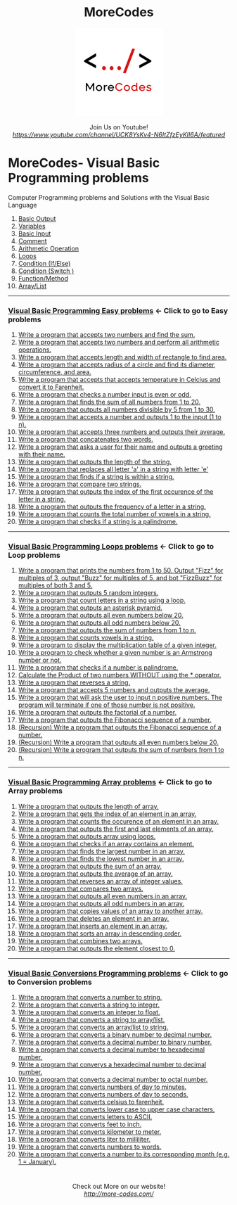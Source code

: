 <h1 align="center">MoreCodes</h1>
<p align="center"> 
  <img src="/morecodescir.png"/>
</p>

<p align="center">
Join Us on Youtube! <br/>
<i><u>https://www.youtube.com/channel/UCK8YsKv4-N6ItZfzEyKlI6A/featured</u></i>
</p>

#

# MoreCodes- Visual Basic Programming problems
Computer Programming problems and Solutions with the Visual Basic Language

1. <a href="https://github.com/ArjunAranetaCodes/MoreCodes-VBNet/blob/master/Basics1.vb" target="_blank">Basic Output</a>
2. <a href="https://github.com/ArjunAranetaCodes/MoreCodes-VBNet/blob/master/Basics2.vb" target="_blank">Variables</a>
3. <a href="https://github.com/ArjunAranetaCodes/MoreCodes-VBNet/blob/master/Basics3.vb" target="_blank">Basic Input</a>
4. <a href="https://github.com/ArjunAranetaCodes/MoreCodes-VBNet/blob/master/Basics4.vb" target="_blank">Comment</a>
5. <a href="https://github.com/ArjunAranetaCodes/MoreCodes-VBNet/blob/master/Basics5.vb" target="_blank">Arithmetic Operation</a>
6. <a href="https://github.com/ArjunAranetaCodes/MoreCodes-VBNet/blob/master/Basics6.vb" target="_blank">Loops</a>
7. <a href="https://github.com/ArjunAranetaCodes/MoreCodes-VBNet/blob/master/Basics7.vb" target="_blank">Condition (If/Else)</a>
8. <a href="https://github.com/ArjunAranetaCodes/MoreCodes-VBNet/blob/master/Basics8.vb" target="_blank">Condition (Switch )</a>
9. <a href="https://github.com/ArjunAranetaCodes/MoreCodes-VBNet/blob/master/Basics9.vb" target="_blank">Function/Method</a>
10. <a href="https://github.com/ArjunAranetaCodes/MoreCodes-VBNet/blob/master/Basics10.vb" target="_blank">Array/List</a>


- - - -
### [Visual Basic Programming Easy problems](problems/) <- Click to go to Easy problems

1. <a href="https://github.com/ArjunAranetaCodes/MoreCodes-VBNet/blob/master/Easy%20Problems/Problem1.vb" target="_blank">Write a program that accepts two numbers and find the sum.</a>
2. <a href="https://github.com/ArjunAranetaCodes/MoreCodes-VBNet/blob/master/Easy%20Problems/Problem2.vb" target="_blank">Write a program that accepts two numbers and perform all arithmetic operations.</a>
3. <a href="https://github.com/ArjunAranetaCodes/MoreCodes-VBNet/blob/master/Easy%20Problems/Problem3.vb" target="_blank">Write a program that accepts length and width of rectangle to find area.</a>
4. <a href="https://github.com/ArjunAranetaCodes/MoreCodes-VBNet/blob/master/Easy%20Problems/Problem4.vb" target="_blank">Write a program that accepts radius of a circle and find its diameter, circumference, and area.</a>
5. <a href="https://github.com/ArjunAranetaCodes/MoreCodes-VBNet/blob/master/Easy%20Problems/Problem5.vb" target="_blank">Write a program that accepts that accepts temperature in Celcius and convert it to Farenheit.</a>
6. <a href="https://github.com/ArjunAranetaCodes/MoreCodes-VBNet/blob/master/Easy%20Problems/Problem6.vb" target="_blank">Write a program that checks a number input is even or odd.</a>
7. <a href="https://github.com/ArjunAranetaCodes/MoreCodes-VBNet/blob/master/Easy%20Problems/Problem7.vb" target="_blank">Write a program that finds the sum of all numbers from 1 to 20.</a>
8. <a href="https://github.com/ArjunAranetaCodes/MoreCodes-VBNet/blob/master/Easy%20Problems/Problem8.vb" target="_blank">Write a program that outputs all numbers divisible by 5 from 1 to 30.</a>
9. <a href="https://github.com/ArjunAranetaCodes/MoreCodes-VBNet/blob/master/Easy%20Problems/Problem9.vb" target="_blank">Write a program that accepts a number and outputs 1 to the input (1 to n).</a>
10. <a href="https://github.com/ArjunAranetaCodes/MoreCodes-VBNet/blob/master/Easy%20Problems/Problem10.vb" target="_blank">Write a program that accepts three numbers and outputs their average.</a>
11. <a href="https://github.com/ArjunAranetaCodes/MoreCodes-VBNet/blob/master/Easy%20Problems/Problem11.vb" target="_blank">Write a program that concatenates two words.</a>
12. <a href="https://github.com/ArjunAranetaCodes/MoreCodes-VBNet/blob/master/Easy%20Problems/Problem12.vb" target="_blank">Write a program that asks a user for their name and outputs a greeting with their name.</a>
13. <a href="https://github.com/ArjunAranetaCodes/MoreCodes-VBNet/blob/master/Easy%20Problems/Problem13.vb" target="_blank">Write a program that outputs the length of the string.</a>
14. <a href="https://github.com/ArjunAranetaCodes/MoreCodes-VBNet/blob/master/Easy%20Problems/Problem14.vb" target="_blank">Write a program that replaces all letter 'a' in a string with letter 'e'</a>
15. <a href="https://github.com/ArjunAranetaCodes/MoreCodes-VBNet/blob/master/Easy%20Problems/Problem15.vb" target="_blank">Write a program that finds if a string is within a string.</a>
16. <a href="https://github.com/ArjunAranetaCodes/MoreCodes-VBNet/blob/master/Easy%20Problems/Problem16.vb" target="_blank">Write a program that compare two strings.</a>
17. <a href="https://github.com/ArjunAranetaCodes/MoreCodes-VBNet/blob/master/Easy%20Problems/Problem17.vb" target="_blank">Write a program that outputs the index of the first occurence of the letter in a string.</a>
18. <a href="https://github.com/ArjunAranetaCodes/MoreCodes-VBNet/blob/master/Easy%20Problems/Problem18.vb" target="_blank">Write a program that outputs the frequency of a letter in a string.</a>
19. <a href="https://github.com/ArjunAranetaCodes/MoreCodes-VBNet/blob/master/Easy%20Problems/Problem19.vb" target="_blank">Write a program that counts the total number of vowels in a string.</a>
20. <a href="https://github.com/ArjunAranetaCodes/MoreCodes-VBNet/blob/master/Easy%20Problems/Problem20.vb" target="_blank">Write a program that checks if a string is a palindrome.</a>

- - - -
### [Visual Basic Programming Loops problems](Loops/) <- Click to go to Loop problems
1. <a href="https://github.com/ArjunAranetaCodes/MoreCodes-VBNet/blob/master/Loops/Problem1.vb" target="_blank">Write a program that prints the numbers from 1 to 50. Output "Fizz" for multiples of 3, output "Buzz" for multiples of 5, and bot "FizzBuzz" for multiples of both 3 and 5.</a>
2. <a href="https://github.com/ArjunAranetaCodes/MoreCodes-VBNet/blob/master/Loops/Problem2.vb" target="_blank">Write a program that outputs 5 random integers.</a>
3. <a href="https://github.com/ArjunAranetaCodes/MoreCodes-VBNet/blob/master/Loops/Problem3.vb" target="_blank">Write a program that count letters in a string using a loop.</a>
4. <a href="https://github.com/ArjunAranetaCodes/MoreCodes-VBNet/blob/master/Loops/Problem4.vb" target="_blank">Write a program that outputs an asterisk pyramid.</a>
5. <a href="https://github.com/ArjunAranetaCodes/MoreCodes-VBNet/blob/master/Loops/Problem5.vb" target="_blank">Write a program that outputs all even numbers below 20.</a>
6. <a href="https://github.com/ArjunAranetaCodes/MoreCodes-VBNet/blob/master/Loops/Problem6.vb" target="_blank">Write a program that outputs all odd numbers below 20.</a>
7. <a href="https://github.com/ArjunAranetaCodes/MoreCodes-VBNet/blob/master/Loops/Problem7.vb" target="_blank">Write a program that outputs the sum of numbers from 1 to n.</a>
8. <a href="https://github.com/ArjunAranetaCodes/MoreCodes-VBNet/blob/master/Loops/Problem8.vb" target="_blank">Write a program that counts vowels in a string.</a>
9. <a href="https://github.com/ArjunAranetaCodes/MoreCodes-VBNet/blob/master/Loops/Problem9.vb" target="_blank">Write a program to display the multiplication table of a given integer.</a>
10. <a href="https://github.com/ArjunAranetaCodes/MoreCodes-VBNet/blob/master/Loops/Problem10.vb" target="_blank">Write a program to check whether a given number is an Armstrong number or not.</a>
11. <a href="https://github.com/ArjunAranetaCodes/MoreCodes-VBNet/blob/master/Loops/Problem11.vb" target="_blank">Write a program that checks if a number is palindrome.</a>
12. <a href="https://github.com/ArjunAranetaCodes/MoreCodes-VBNet/blob/master/Loops/Problem12.vb" target="_blank">Calculate the Product of two numbers WITHOUT using the * operator.</a>
13. <a href="https://github.com/ArjunAranetaCodes/MoreCodes-VBNet/blob/master/Loops/Problem13.vb" target="_blank">Write a program that reverses a string.</a>
14. <a href="https://github.com/ArjunAranetaCodes/MoreCodes-VBNet/blob/master/Loops/Problem14.vb" target="_blank">Write a program that accepts 5 numbers and outputs the average.</a>
15. <a href="https://github.com/ArjunAranetaCodes/MoreCodes-VBNet/blob/master/Loops/Problem15.vb" target="_blank">Write a program that will ask the user to input n positive numbers. The program will terminate if one of those number is not positive.</a>
16. <a href="https://github.com/ArjunAranetaCodes/MoreCodes-VBNet/blob/master/Loops/Problem16.vb" target="_blank">Write a program that outputs the factorial of a number.</a>
17. <a href="https://github.com/ArjunAranetaCodes/MoreCodes-VBNet/blob/master/Loops/Problem17.vb" target="_blank">Write a program that outputs the Fibonacci sequence of a number.</a>
18. <a href="https://github.com/ArjunAranetaCodes/MoreCodes-VBNet/blob/master/Loops/Problem18.vb" target="_blank">(Recursion) Write a program that outputs the Fibonacci sequence of a number.</a>
19. <a href="https://github.com/ArjunAranetaCodes/MoreCodes-VBNet/blob/master/Loops/Problem19.vb" target="_blank">(Recursion) Write a program that outputs all even numbers below 20.</a>
20. <a href="https://github.com/ArjunAranetaCodes/MoreCodes-VBNet/blob/master/Loops/Problem20.vb" target="_blank">(Recursion) Write a program that outputs the sum of numbers from 1 to n.</a>

- - - -
### [Visual Basic Programming Array problems](Loops/) <- Click to go to Array problems

1. <a href="https://github.com/ArjunAranetaCodes/MoreCodes-VBNet/blob/master/Arrays/problem1.vb" target="_blank">Write a program that outputs the length of array.</a>
2. <a href="https://github.com/ArjunAranetaCodes/MoreCodes-VBNet/blob/master/Arrays/problem2.vb" target="_blank">Write a program that gets the index of an element in an array.</a>
3. <a href="https://github.com/ArjunAranetaCodes/MoreCodes-VBNet/blob/master/Arrays/problem3.vb" target="_blank">Write a program that counts the occurence of an element in an array.</a>
4. <a href="https://github.com/ArjunAranetaCodes/MoreCodes-VBNet/blob/master/Arrays/problem4.vb" target="_blank">Write a program that outputs the first and last elements of an array.</a>
5. <a href="https://github.com/ArjunAranetaCodes/MoreCodes-VBNet/blob/master/Arrays/problem5.vb" target="_blank">Write a program that outputs array using loops.</a>
6. <a href="https://github.com/ArjunAranetaCodes/MoreCodes-VBNet/blob/master/Arrays/problem6.vb" target="_blank">Write a program that checks if an array contains an element.</a>
7. <a href="https://github.com/ArjunAranetaCodes/MoreCodes-VBNet/blob/master/Arrays/problem7.vb" target="_blank">Write a program that finds the largest number in an array.</a>
8. <a href="https://github.com/ArjunAranetaCodes/MoreCodes-VBNet/blob/master/Arrays/problem8.vb" target="_blank">Write a program that finds the lowest number in an array.</a>
9. <a href="https://github.com/ArjunAranetaCodes/MoreCodes-VBNet/blob/master/Arrays/problem9.vb" target="_blank">Write a program that outputs the sum of an array.</a>
10. <a href="https://github.com/ArjunAranetaCodes/MoreCodes-VBNet/blob/master/Arrays/problem10.vb" target="_blank">Write a program that outputs the average of an array.</a>
11. <a href="https://github.com/ArjunAranetaCodes/MoreCodes-VBNet/blob/master/Arrays/problem11.vb" target="_blank">Write a program that reverses an array of integer values.</a>
12. <a href="https://github.com/ArjunAranetaCodes/MoreCodes-VBNet/blob/master/Arrays/problem12.vb" target="_blank">Write a program that compares two arrays.</a>
13. <a href="https://github.com/ArjunAranetaCodes/MoreCodes-VBNet/blob/master/Arrays/problem13.vb" target="_blank">Write a program that outputs all even numbers in an array.</a>
14. <a href="https://github.com/ArjunAranetaCodes/MoreCodes-VBNet/blob/master/Arrays/problem14.vb" target="_blank">Write a program that outputs all odd numbers in an array.</a>
15. <a href="https://github.com/ArjunAranetaCodes/MoreCodes-VBNet/blob/master/Arrays/problem15.vb" target="_blank">Write a program that copies values of an array to another array.</a>
16. <a href="https://github.com/ArjunAranetaCodes/MoreCodes-VBNet/blob/master/Arrays/problem16.vb" target="_blank">Write a program that deletes an element in an array.</a>
17. <a href="https://github.com/ArjunAranetaCodes/MoreCodes-VBNet/blob/master/Arrays/problem17.vb" target="_blank">Write a program that inserts an element in an array.</a>
18. <a href="https://github.com/ArjunAranetaCodes/MoreCodes-VBNet/blob/master/Arrays/problem18.vb" target="_blank">Write a program that sorts an array in descending order.</a>
19. <a href="https://github.com/ArjunAranetaCodes/MoreCodes-VBNet/blob/master/Arrays/problem19.vb" target="_blank">Write a program that combines two arrays.</a>
20. <a href="https://github.com/ArjunAranetaCodes/MoreCodes-VBNet/blob/master/Arrays/problem20.vb" target="_blank">Write a program that outputs the element closest to 0.</a>

- - - -
### [Visual Basic Conversions Programming problems](Conversions/) <- Click to go to Conversion problems

1. <a href="https://github.com/ArjunAranetaCodes/MoreCodes-VBNet/blob/master/Conversions/problem1.vb" target="_blank">Write a program that converts a number to string.</a>
2. <a href="https://github.com/ArjunAranetaCodes/MoreCodes-VBNet/blob/master/Conversions/problem2.vb" target="_blank">Write a program that converts a string to integer.</a>
3. <a href="https://github.com/ArjunAranetaCodes/MoreCodes-VBNet/blob/master/Conversions/problem3.vb" target="_blank">Write a program that converts an integer to float.</a>
4. <a href="https://github.com/ArjunAranetaCodes/MoreCodes-VBNet/blob/master/Conversions/problem4.vb" target="_blank">Write a program that converts a string to array/list.</a>
5. <a href="https://github.com/ArjunAranetaCodes/MoreCodes-VBNet/blob/master/Conversions/problem5.vb" target="_blank">Write a program that converts an array/list to string.</a>
6. <a href="https://github.com/ArjunAranetaCodes/MoreCodes-VBNet/blob/master/Conversions/problem6.vb" target="_blank">Write a program that converts a binary number to decimal number.</a>
7. <a href="https://github.com/ArjunAranetaCodes/MoreCodes-VBNet/blob/master/Conversions/problem7.vb" target="_blank">Write a program that converts a decimal number to binary number.</a>
8. <a href="https://github.com/ArjunAranetaCodes/MoreCodes-VBNet/blob/master/Conversions/problem8.vb" target="_blank">Write a program that converts a decimal number to hexadecimal number.</a>
9. <a href="https://github.com/ArjunAranetaCodes/MoreCodes-VBNet/blob/master/Conversions/problem9.vb" target="_blank">Write a program that converys a hexadecimal number to decimal number.</a>
10. <a href="https://github.com/ArjunAranetaCodes/MoreCodes-VBNet/blob/master/Conversions/problem10.vb" target="_blank">Write a program that converts a decimal number to octal number.</a>
11. <a href="https://github.com/ArjunAranetaCodes/MoreCodes-VBNet/blob/master/Conversions/problem11.vb" target="_blank">Write a program that converts numbers of day to minutes.</a>
12. <a href="https://github.com/ArjunAranetaCodes/MoreCodes-VBNet/blob/master/Conversions/problem12.vb" target="_blank">Write a program that converts numbers of day to seconds.</a>
13. <a href="https://github.com/ArjunAranetaCodes/MoreCodes-VBNet/blob/master/Conversions/problem13.vb" target="_blank">Write a program that converts celsius to farenheit.</a>
14. <a href="https://github.com/ArjunAranetaCodes/MoreCodes-VBNet/blob/master/Conversions/problem14.vb" target="_blank">Write a program that converts lower case to upper case characters.</a>
15. <a href="https://github.com/ArjunAranetaCodes/MoreCodes-VBNet/blob/master/Conversions/problem15.vb" target="_blank">Write a program that converts letters to ASCII.</a>
16. <a href="https://github.com/ArjunAranetaCodes/MoreCodes-VBNet/blob/master/Conversions/problem16.vb" target="_blank">Write a program that converts feet to inch.</a>
17. <a href="https://github.com/ArjunAranetaCodes/MoreCodes-VBNet/blob/master/Conversions/problem17.vb" target="_blank">Write a program that converts kilometer to meter.</a>
18. <a href="https://github.com/ArjunAranetaCodes/MoreCodes-VBNet/blob/master/Conversions/problem18.vb" target="_blank">Write a program that converts liter to milliliter.</a>
19. <a href="https://github.com/ArjunAranetaCodes/MoreCodes-VBNet/blob/master/Conversions/problem19.vb" target="_blank">Write a program that converts numbers to words.</a>
20. <a href="https://github.com/ArjunAranetaCodes/MoreCodes-VBNet/blob/master/Conversions/problem20.vb" target="_blank">Write a program that converts a number to its corresponding month (e.g. 1 = January).</a>

#

<p align="center">
Check out More on our website! <br/>
<i><u>http://more-codes.com/</u></i>
</p>